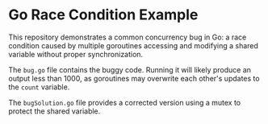 # Go Race Condition Example

This repository demonstrates a common concurrency bug in Go: a race condition caused by multiple goroutines accessing and modifying a shared variable without proper synchronization.

The `bug.go` file contains the buggy code. Running it will likely produce an output less than 1000, as goroutines may overwrite each other's updates to the `count` variable.

The `bugSolution.go` file provides a corrected version using a mutex to protect the shared variable.